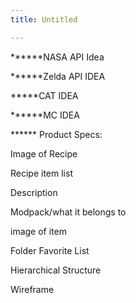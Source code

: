 ```yaml
---
title: Untitled

---
```


******NASA API Idea

******Zelda API IDEA

*****CAT IDEA

******MC IDEA

******           Product Specs:

Image of Recipe

Recipe item list

Description

Modpack/what it belongs to

image of item

Folder Favorite List

Hierarchical Structure


Wireframe
